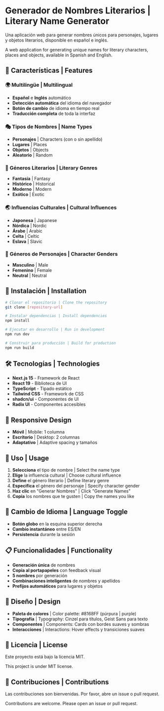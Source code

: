 # Generador de Nombres Literarios | Literary Name Generator

Una aplicación web para generar nombres únicos para personajes, lugares y objetos literarios, disponible en español e inglés.

A web application for generating unique names for literary characters, places and objects, available in Spanish and English.

## 🌟 Características | Features

### 🌍 **Multilingüe | Multilingual**
- **Español** e **Inglés** automático
- **Detección automática** del idioma del navegador
- **Botón de cambio** de idioma en tiempo real
- **Traducción completa** de toda la interfaz

### 🎭 **Tipos de Nombres | Name Types**
- **Personajes** | Characters (con o sin apellido)
- **Lugares** | Places
- **Objetos** | Objects
- **Aleatorio** | Random

### 🎨 **Géneros Literarios | Literary Genres**
- **Fantasía** | Fantasy
- **Histórico** | Historical
- **Moderno** | Modern
- **Exótico** | Exotic

### 🌏 **Influencias Culturales | Cultural Influences**
- **Japonesa** | Japanese
- **Nórdica** | Nordic
- **Árabe** | Arabic
- **Celta** | Celtic
- **Eslava** | Slavic

### 👥 **Géneros de Personajes | Character Genders**
- **Masculino** | Male
- **Femenino** | Female
- **Neutral** | Neutral

## 🚀 **Instalación | Installation**

```bash
# Clonar el repositorio | Clone the repository
git clone [repository-url]

# Instalar dependencias | Install dependencies
npm install

# Ejecutar en desarrollo | Run in development
npm run dev

# Construir para producción | Build for production
npm run build
```

## 🛠️ **Tecnologías | Technologies**

- **Next.js 15** - Framework de React
- **React 19** - Biblioteca de UI
- **TypeScript** - Tipado estático
- **Tailwind CSS** - Framework de CSS
- **shadcn/ui** - Componentes de UI
- **Radix UI** - Componentes accesibles

## 📱 **Responsive Design**

- **Móvil** | Mobile: 1 columna
- **Escritorio** | Desktop: 2 columnas
- **Adaptativo** | Adaptive spacing y tamaños

## 🎯 **Uso | Usage**

1. **Selecciona** el tipo de nombre | Select the name type
2. **Elige** la influencia cultural | Choose cultural influence
3. **Define** el género literario | Define literary genre
4. **Especifica** el género del personaje | Specify character gender
5. **Haz clic** en "Generar Nombres" | Click "Generate Names"
6. **Copia** los nombres que te gusten | Copy the names you like

## 🔄 **Cambio de Idioma | Language Toggle**

- **Botón globo** en la esquina superior derecha
- **Cambio instantáneo** entre ES/EN
- **Persistencia** durante la sesión

## 📋 **Funcionalidades | Functionality**

- **Generación única** de nombres
- **Copia al portapapeles** con feedback visual
- **5 nombres** por generación
- **Combinaciones inteligentes** de nombres y apellidos
- **Prefijos automáticos** para lugares y objetos

## 🎨 **Diseño | Design**

- **Paleta de colores** | Color palette: #8168FF (púrpura | purple)
- **Tipografía** | Typography: Cinzel para títulos, Geist Sans para texto
- **Componentes** | Components: Cards con bordes suaves y sombras
- **Interacciones** | Interactions: Hover effects y transiciones suaves

## 📄 **Licencia | License**

Este proyecto está bajo la licencia MIT.

This project is under MIT license.

## 🤝 **Contribuciones | Contributions**

Las contribuciones son bienvenidas. Por favor, abre un issue o pull request.

Contributions are welcome. Please open an issue or pull request.
